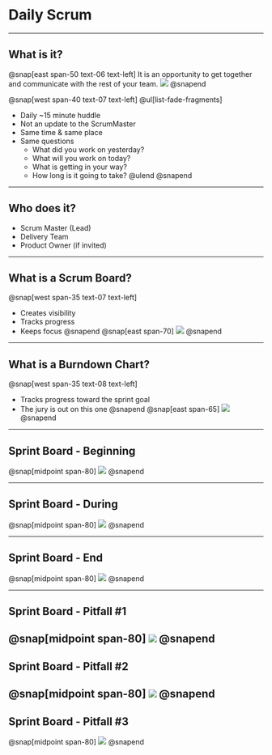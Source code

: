 # Daily Scrum
---
## What is it?
@snap[east span-50 text-06 text-left]
It is an opportunity to get together and communicate with the rest of your team.
![](assets/img/daily-scrum.jpeg)
@snapend

@snap[west span-40 text-07 text-left]
@ul[list-fade-fragments]
- Daily ~15 minute huddle
- Not an update to the ScrumMaster
- Same time & same place
- Same questions
   - What did you work on yesterday?
   - What will you work on today?
   - What is getting in your way?
   - How long is it going to take?
@ulend
@snapend

---
## Who does it?
- Scrum Master (Lead)
- Delivery Team
- Product Owner (if invited)

---
## What is a Scrum Board?
@snap[west span-35 text-07 text-left]
- Creates visibility
- Tracks progress
- Keeps focus
@snapend
@snap[east span-70]
![](assets/img/scrum-board.png)
@snapend

---
## What is a Burndown Chart?
@snap[west span-35 text-08 text-left]
- Tracks progress toward the sprint goal
- The jury is out on this one
@snapend
@snap[east span-65]
![](assets/img/sprint-burndown.png)
@snapend

---
## Sprint Board - Beginning
@snap[midpoint span-80]
![](assets/img/sprint-board1.png)
@snapend

---
## Sprint Board - During
@snap[midpoint span-80]
![](assets/img/sprint-board2.png)
@snapend

---
## Sprint Board - End
@snap[midpoint span-80]
![](assets/img/sprint-board3.png)
@snapend

---
## Sprint Board - Pitfall #1
@snap[midpoint span-80]
![](assets/img/sprint-board-pitfall1.png)
@snapend
---
## Sprint Board - Pitfall #2
@snap[midpoint span-80]
![](assets/img/sprint-board-pitfall2.png)
@snapend
---
## Sprint Board - Pitfall #3
@snap[midpoint span-80]
![](assets/img/sprint-board-pitfall3.png)
@snapend
